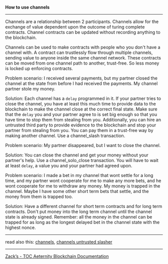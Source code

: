 **How to use channels**
***

Channels are a relationship between 2 participants.
Channels allow for the exchange of value dependent upon the outcome of turing complete contracts.
Channel contracts can be updated without recording anything to the blockchain.

Channels can be used to make contracts with people who you don't have a channel with.
A contract can trustlessly flow through multiple channels, sending value to anyone inside the same channel network.
These contracts can be moved from one channel path to another, trust-free. So less money is locked up enforcing contracts.


Problem scenario:
I received several payments, but my partner closed the channel at the state from before I had received the payments. My channel partner stole my money.

Solution:
Each channel has a `delay` programmed in it.
If your partner tries to close the channel, you have at least this much time to provide data to the blockchain to make the channel close at the correct final state.
Make sure that the `delay` you and your partner agree to is set big enough so that you have time to stop them from stealing from you.
Additionally, you can hire an untrusted third party to provide evidence to the blockchain and stop your partner from stealing from you. You can pay them in a trust-free way by making another channel.
Use a channel_slash transaction.


Problem scenario:
My partner disappeared, but I want to close the channel.

Solution:
You can close the channel and get your money without your partner's help.
Use a channel_solo_close transaction.
You will have to wait at least `delay`, a value you and your partner had agreed upon. 


Problem scenario:
I made a bet in my channel that wont settle for a long time, and my partner wont cooperate for me to make any more bets, and he wont cooperate for me to withdraw any money.
My money is trapped in the channel.
Maybe I have some other short term bets that settle, and the money from them is trapped too.

Solution:
Have a different channel for short term contracts and for long term contracts.
Don't put money into the long term channel until the channel state is already signed.
Remember: all the money in the channel can be trapped for as long as the longest delayed bet in the channel state with the highest nonce.

***
read also this: [channels](channels), [channels untrusted slasher](channels_untrusted_slasher)
***
[Zack’s - TOC Aeternity Blockchain Documentation](Zack_Docs_TOC)